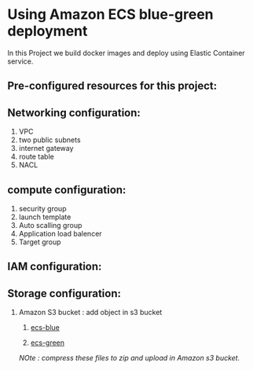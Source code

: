 # Using Amazon ECS blue-green deployment
In this Project we build docker images and deploy using Elastic Container service.

## Pre-configured resources for this project:

## Networking configuration:
 1. VPC
 2. two public subnets
 3. internet gateway 
 4. route table
 5. NACL


 ## compute configuration:
 1. security group
 2. launch template
 3. Auto scalling group
 4. Application load balencer
 5. Target group

 ## IAM configuration:


 ## Storage configuration:
 1. Amazon S3 bucket :  add object in s3 bucket

    1. [ecs-blue](/ECS-blue-green-deployment/ecs-blue/)
    
    2. [ecs-green](/ECS-blue-green-deployment/ecs-green/)

    _NOte : compress these files to zip and upload in Amazon s3 bucket._


